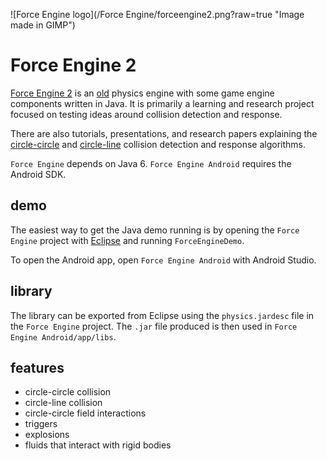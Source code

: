 ![Force Engine logo](/Force Engine/forceengine2.png?raw=true "Image made in GIMP")

Force Engine 2
==============

[Force Engine 2](http://ericleong.me/games/force-engine) is an [old](https://sites.google.com/site/t3hprogrammer/software/forceengine/history) physics engine with some game engine components written in Java. It is primarily a learning and research project focused on testing ideas around collision detection and response.

There are also tutorials, presentations, and research papers explaining the [circle-circle](http://ericleong.me/research/circle-circle) and [circle-line](http://ericleong.me/research/circle-line) collision detection and response algorithms.

`Force Engine` depends on Java 6. `Force Engine Android` requires the Android SDK.

demo
----

The easiest way to get the Java demo running is by opening the `Force Engine` project with [Eclipse](https://www.eclipse.org/) and running `ForceEngineDemo`.

To open the Android app, open `Force Engine Android` with Android Studio.

library
-------

The library can be exported from Eclipse using the `physics.jardesc` file in the `Force Engine` project. The `.jar` file produced is then used in `Force Engine Android/app/libs`.

features
--------
- circle-circle collision
- circle-line collision
- circle-circle field interactions
- triggers
- explosions
- fluids that interact with rigid bodies
